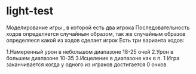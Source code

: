 # light-test
Моделирование игры , в которой есть два игрока 
Последовательность ходов определяется случайным образом, так же случайным образов определяеся какой из ходов сделает игрок 
Есть три варианта ходов:

1.Намеренный урон в небольшом диапазоне 18-25 очей
2.Урон в большем диапазоне 10-35
3.Исцеление в диапазоне как в п. 1 
Игра заканчивается когда у одного из играков достигается 0 очков
